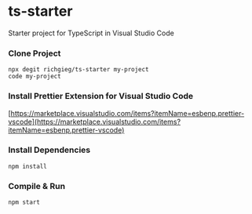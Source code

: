 # ts-starter

Starter project for TypeScript in Visual Studio Code

### Clone Project

```
npx degit richgieg/ts-starter my-project
code my-project
```

### Install Prettier Extension for Visual Studio Code

[https://marketplace.visualstudio.com/items?itemName=esbenp.prettier-vscode](https://marketplace.visualstudio.com/items?itemName=esbenp.prettier-vscode)

### Install Dependencies

```
npm install
```

### Compile & Run

```
npm start
```
